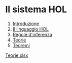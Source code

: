 Il sistema HOL
==================

1. [Introduzione](001-Introduzione.html)
2. [Il linguaggio HOL](002-Liguaggio_HOL.html)
3. [Regole d'inferenza](003-Inference_Rules.html)
4. [Teorie](004-Teorie.html)
5. [Teoremi](005-Teoremi.html)

[Teorie.xlsx](Teorie.xlsx)